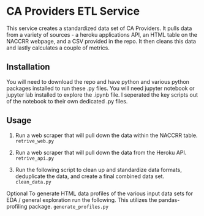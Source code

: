 # CA Providers ETL Service

This service creates a standardized data set of CA Providers.
It pulls data from a variety of sources - a heroku applications API, an HTML table on the NACCRR webpage, and a CSV provided in the repo.
It then cleans this data and lastly calculates a couple of metrics.

## Installation

You will need to download the repo and have python and various python packages installed to run these .py files.
You will need jupyter notebook or jupyter lab installed to explore the .ipynb file.   I seperated the key scripts out of the notebook to their own dedicated .py files.

## Usage

1.  Run a web scraper that will pull down the data within the NACCRR table.
```retrive_web.py```

2.  Run a web scraper that will pull down the data from the Heroku API.
```retrive_api.py```

3.  Run the following script to clean up and standardize data formats, deduplicate the data, and create a final combined data set.
```clean_data.py```


Optional
To generate HTML data profiles of the various input data sets for EDA / general exploration run the following.  This utilizes the pandas-profiling package.
```generate_profiles.py```

